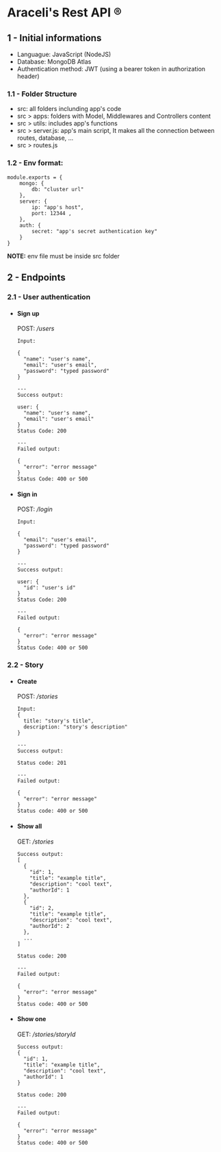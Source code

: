 # Araceli's Rest API ®

## 1 - Initial informations 
- Languague: JavaScript (NodeJS)
- Database: MongoDB Atlas
- Authentication method: JWT (using a bearer token in authorization header)

### 1.1 - Folder Structure
- src: all folders inclunding app's code
- src > apps: folders with Model, Middlewares and Controllers content 
- src > utils: includes app's functions
- src > server.js: app's main script, It makes all the connection between routes, database, ...
- src > routes.js

### 1.2 - Env format:
```
module.exports = {
    mongo: {
        db: "cluster url"
    },
    server: {
        ip: "app's host",
        port: 12344 ,
    },
    auth: {
        secret: "app's secret authentication key"
    }
}
```
**NOTE:** env file must be inside src folder

## 2 - Endpoints

### 2.1 - User authentication
- #### Sign up
  POST: _/users_
    ```
    Input:

    {
      "name": "user's name",
      "email": "user's email",
      "password": "typed password"
    }

    ---
    Success output:

    user: {
      "name": "user's name",
      "email": "user's email"
    }
    Status Code: 200

    ---
    Failed output:

    {
      "error": "error message"
    }
    Status Code: 400 or 500

    ```
- #### Sign in
  POST: _/login_
    ```
    Input:

    {
      "email": "user's email",
      "password": "typed password"
    }

    ---
    Success output:

    user: {
      "id": "user's id"
    }
    Status Code: 200

    ---
    Failed output:

    {
      "error": "error message"
    }
    Status Code: 400 or 500

    ```
### 2.2 - Story
  - #### Create
    POST: _/stories_
    ```
    Input: 
    {
      title: "story's title",
      description: "story's description"
    }
    
    ---
    Success output:
    
    Status code: 201
    
    ---
    Failed output:
    
    {
      "error": "error message"
    }
    Status code: 400 or 500
    
    ```
  - #### Show all
    GET: _/stories_
    ```
    Success output:
    [
      {
        "id": 1,
        "title": "example title",
        "description": "cool text",
        "authorId": 1
      },
      {
        "id": 2,
        "title": "example title",
        "description": "cool text",
        "authorId": 2
      },
      ...
    ]
    
    Status code: 200
    
    ---
    Failed output:
    
    {
      "error": "error message"
    }
    Status code: 400 or 500
    
    ```
  - #### Show one
    GET: _/stories/storyId_
    ```
    Success output:
    {
      "id": 1,
      "title": "example title",
      "description": "cool text",
      "authorId": 1
    }
    
    Status code: 200
    
    ---
    Failed output:
    
    {
      "error": "error message"
    }
    Status code: 400 or 500
    
    ```
